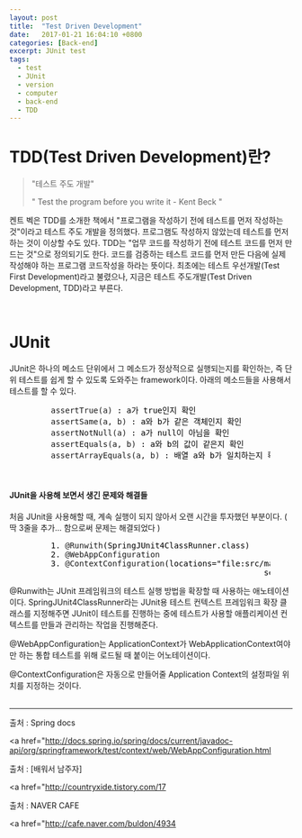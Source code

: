 ```yaml
---
layout: post
title:  "Test Driven Development"
date:   2017-01-21 16:04:10 +0800
categories: [Back-end]
excerpt: JUnit test
tags:
  - test
  - JUnit
  - version
  - computer
  - back-end
  - TDD
---
```


<h1> TDD(Test Driven Development)란? </h1>
<blockquote>
	<p>"테스트 주도 개발"</p>
	<p>" Test the program before you write it - Kent Beck "</p>
</blockquote>

켄트 벡은 TDD를 소개한 책에서 "프로그램을 작성하기 전에 테스트를 먼저 작성하는 것"이라고 테스트 주도 개발을 정의했다. 프로그램도 작성하지 않았는데 테스트를 먼저 하는 것이 이상할 수도 있다.
TDD는 "업무 코드를 작성하기 전에 테스트 코드를 먼저 만드는 것"으로 정의되기도 한다. 코드를 검증하는 테스트 코드를 먼저 만든 다음에 실제 작성해야 하는 프로그램 코드작성을 하라는 뜻이다. 최초에는 테스트 우선개발(Test First Development)라고 불렸으나, 지금은 테스트 주도개발(Test Driven Development, TDD)라고 부른다.

<br/>
<h1> JUnit </h1>
JUnit은 하나의 메소드 단위에서 그 메소드가 정상적으로 실행되는지를 확인하는, 즉 단위 테스트를 쉽게 할 수 있도록 도와주는 framework이다. 아래의 메소드들을 사용해서 테스트를 할 수 있다.

<figure class="highlight">
	<pre>
	<span class="na">assertTrue</span><span class="nt">(a)</span><span style="color:black"> : a가 true인지 확인</span>
	<span class="na">assertSame</span><span class="nt">(a, b)</span><span style="color:black"> : a와 b가 같은 객체인지 확인</span>
	<span class="na">assertNotNull</span><span class="nt">(a)</span><span style="color:black"> : a가 null이 아님을 확인</span>
	<span class="na">assertEquals</span><span class="nt">(a, b)</span><span style="color:black"> : a와 b의 값이 같은지 확인</span>
	<span class="na">assertArrayEquals</span><span class="nt">(a, b)</span><span style="color:black"> : 배열 a와 b가 일치하는지 확인</span></pre></figure>


<br/>
<h4> JUnit을 사용해 보면서 생긴 문제와 해결들 </h4>

처음 JUnit을 사용해할 때, 계속 실행이 되지 않아서 오랜 시간을 투자했던 부분이다. ( 딱 3줄을 추가... 함으로써 문제는 해결되었다 )
<figure class="highlight">
	<pre>
	<span style="color:black">1. </span><span class="s">@Runwith</span><span style="color:black">(SpringJUnit4ClassRunner.class)</span>
	<span style="color:black">2. </span><span class="s">@WebAppConfiguration</span>
	<span style="color:black">3. </span><span class="s">@ContextConfiguration</span><span style="color:black">(locations="file:src/main/webapp/WEB-INF/spring/appServlet/<br/>&nbsp;&nbsp;&nbsp;&nbsp;&nbsp;&nbsp;&nbsp;&nbsp;&nbsp;&nbsp;&nbsp;&nbsp;&nbsp;&nbsp;&nbsp;&nbsp;&nbsp;&nbsp;&nbsp;&nbsp;&nbsp;&nbsp;&nbsp;&nbsp;&nbsp;&nbsp;&nbsp;&nbsp;&nbsp;&nbsp;&nbsp;&nbsp;&nbsp;&nbsp;&nbsp;&nbsp;&nbsp;&nbsp;&nbsp;&nbsp;&nbsp;&nbsp;&nbsp;&nbsp;&nbsp;&nbsp;&nbsp;&nbsp;&nbsp;servlet-context.xml")</span></pre></figure>

@Runwith는 JUnit 프레임워크의 테스트 실행 방법을 확장할 때 사용하는 애노테이션이다. SpringJUnit4ClassRunner라는 JUnit용 테스트 컨텍스트 프레임워크 확장 클래스를 지정해주면 JUnit이 테스트를 진행하는 중에 테스트가 사용할 애플리케이션 컨텍스트를 만들과 관리하는 작업을 진행해준다.

@WebAppConfiguration는 ApplicationContext가  WebApplicationContext여야만 하는 통합 테스트를 위해 로드될 때 붙이는 어노테이션이다.

@ContextConfiguration은 자동으로 만들어줄 Application Context의 설정파일 위치를 지정하는 것이다.<br/><br/>

------

출처 : Spring docs<br/>

<a href="http://docs.spring.io/spring/docs/current/javadoc-api/org/springframework/test/context/web/WebAppConfiguration.html</a> 

출처 : [배워서 남주자]<br/>

<a href="http://countryxide.tistory.com/17</a>

출처 : NAVER CAFE <br/>

<a href="http://cafe.naver.com/buldon/4934</a>